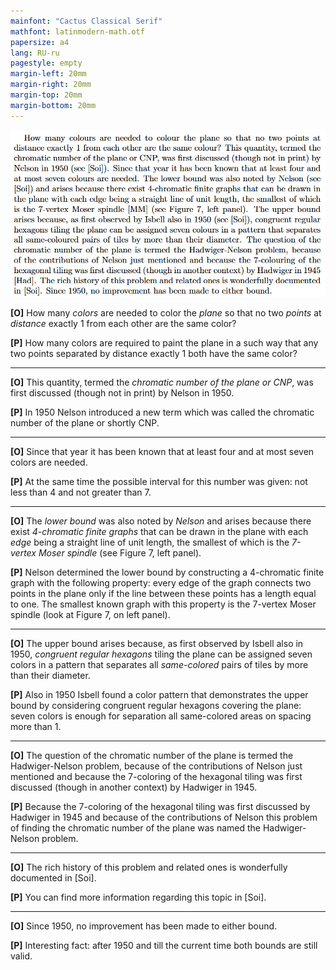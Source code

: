 ```yaml
---
mainfont: "Cactus Classical Serif"
mathfont: latinmodern-math.otf
papersize: a4
lang: RU-ru
pagestyle: empty
margin-left: 20mm
margin-right: 20mm
margin-top: 20mm
margin-bottom: 20mm
---
```


![](image-5.png)

**[O]** How many *colors* are needed to color the *plane* so that no two *points* at *distance* exactly 1 from each other are the same color?

**[P]** How many colors are required to paint the plane in a such way that any two points separated by distance exactly 1 both have the same color?

***
**[O]** This quantity, termed the *chromatic number of the plane or CNP*, was first discussed (though not in print) by Nelson in 1950.

**[P]** In 1950 Nelson introduced a new term which was called the chromatic number of the plane or shortly CNP.

***
**[O]** Since that year it has been known that at least four and at most seven colors are needed.

**[P]** At the same time the possible interval for this number was given: not less than 4 and not greater than 7.

***
**[O]** The *lower bound* was also noted by *Nelson* and arises because there exist *4-chromatic finite graphs* that can be drawn in the plane with each *edge* being a straight line of unit length, the smallest of which is the *7-vertex Moser spindle* (see Figure 7, left panel).

**[P]** Nelson determined the lower bound by constructing a 4-chromatic finite graph with the following property: every edge of the graph connects two points in the plane only if the line between these points has a length equal to one. The smallest known graph with this property is the 7-vertex Moser spindle (look at Figure 7, on left panel).

***
**[O]** The upper bound arises because, as first observed by Isbell also in 1950, *congruent regular hexagons* tiling the plane can be assigned seven colors in a pattern that separates all *same-colored* pairs of tiles by more than their diameter.

**[P]** Also in 1950 Isbell found a color pattern that demonstrates the upper bound by considering congruent regular hexagons covering the plane: seven colors is enough for separation all same-colored areas on spacing more than 1.

***
**[O]** The question of the chromatic number of the plane is termed the Hadwiger-Nelson problem, because of the contributions of Nelson just mentioned and because the 7-coloring of the hexagonal tiling was first discussed (though in another context) by Hadwiger in 1945.

**[P]** Because the 7-coloring of the hexagonal tiling was first discussed by Hadwiger in 1945 and because of the contributions of Nelson this problem of finding the chromatic number of the plane was named the Hadwiger-Nelson problem.

***
**[O]** The rich history of this problem and related ones is wonderfully documented in [Soi].

**[P]** You can find more information regarding this topic in [Soi].

***
**[O]** Since 1950, no improvement has been made to either bound.

**[P]** Interesting fact: after 1950 and till the current time both bounds are still valid.
